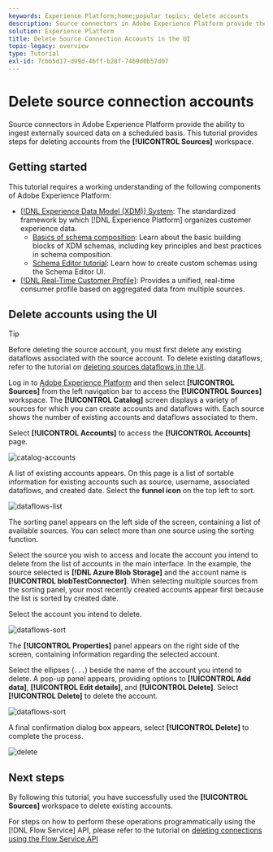 ```yaml
---
keywords: Experience Platform;home;popular topics; delete accounts
description: Source connectors in Adobe Experience Platform provide the ability to ingest externally sourced data on a scheduled basis. This tutorial provides steps for deleting accounts from the Sources workspace.
solution: Experience Platform
title: Delete Source Connection Accounts in the UI
topic-legacy: overview
type: Tutorial
exl-id: 7cb65d17-d99d-46ff-b28f-7469d0b57d07
---
```

# Delete source connection accounts

Source connectors in Adobe Experience Platform provide the ability to ingest externally sourced data on a scheduled basis. This tutorial provides steps for deleting accounts from the **[!UICONTROL Sources]** workspace.

## Getting started

This tutorial requires a working understanding of the following components of Adobe Experience Platform:

- [[!DNL Experience Data Model (XDM)] System](../../../xdm/home.md): The standardized framework by which [!DNL Experience Platform] organizes customer experience data.
  - [Basics of schema composition](../../../xdm/schema/composition.md): Learn about the basic building blocks of XDM schemas, including key principles and best practices in schema composition.
  - [Schema Editor tutorial](../../../xdm/tutorials/create-schema-ui.md): Learn how to create custom schemas using the Schema Editor UI.
- [[!DNL Real-Time Customer Profile]](../../../profile/home.md): Provides a unified, real-time consumer profile based on aggregated data from multiple sources.

## Delete accounts using the UI

>[!TIP]
>
>Before deleting the source account, you must first delete any existing dataflows associated with the source account. To delete existing dataflows, refer to the tutorial on [deleting sources dataflows in the UI](./delete.md).

Log in to [Adobe Experience Platform](https://platform.adobe.com) and then select **[!UICONTROL Sources]** from the left navigation bar to access the **[!UICONTROL Sources]** workspace. The **[!UICONTROL Catalog]** screen displays a variety of sources for which you can create accounts and dataflows with. Each source shows the number of existing accounts and dataflows associated to them.

Select **[!UICONTROL Accounts]** to access the **[!UICONTROL Accounts]** page.

![catalog-accounts](../../images/tutorials/delete-accounts/catalog.png)

A list of existing accounts appears. On this page is a list of sortable information for existing accounts such as source, username, associated dataflows, and created date. Select the **funnel icon** on the top left to sort.

![dataflows-list](../../images/tutorials/delete-accounts/accounts.png)

The sorting panel appears on the left side of the screen, containing a list of available sources. You can select more than one source using the sorting function.

Select the source you wish to access and locate the account you intend to delete from the list of accounts in the main interface. In the example, the source selected is **[!DNL Azure Blob Storage]** and the account name is **[!UICONTROL blobTestConnector]**. When selecting multiple sources from the sorting panel, your most recently created accounts appear first because the list is sorted by created date.

Select the account you intend to delete.

![dataflows-sort](../../images/tutorials/delete-accounts/sort.png)

The **[!UICONTROL Properties]** panel appears on the right side of the screen, containing information regarding the selected account.

Select the ellipses (`...`) beside the name of the account you intend to delete. A pop-up panel appears, providing options to **[!UICONTROL Add data]**, **[!UICONTROL Edit details]**, and **[!UICONTROL Delete]**. Select **[!UICONTROL Delete]** to delete the account.

![dataflows-sort](../../images/tutorials/delete-accounts/delete.png)

A final confirmation dialog box appears, select **[!UICONTROL Delete]** to complete the process.

![delete](../../images/tutorials/delete-accounts/confirm.png)

## Next steps

By following this tutorial, you have successfully used the **[!UICONTROL Sources]** workspace to delete existing accounts.

For steps on how to perform these operations programmatically using the [!DNL Flow Service] API, please refer to the tutorial on [deleting connections using the Flow Service API](../../tutorials/api/delete.md)
